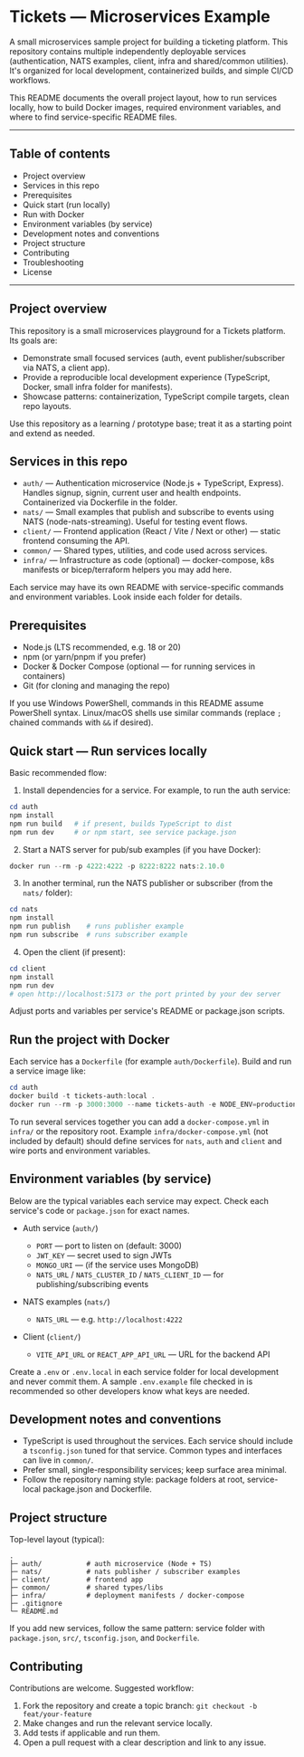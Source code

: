 # Tickets — Microservices Example

A small microservices sample project for building a ticketing platform. This repository contains multiple independently deployable services (authentication, NATS examples, client, infra and shared/common utilities). It's organized for local development, containerized builds, and simple CI/CD workflows.

This README documents the overall project layout, how to run services locally, how to build Docker images, required environment variables, and where to find service-specific README files.

---

## Table of contents

- Project overview
- Services in this repo
- Prerequisites
- Quick start (run locally)
- Run with Docker
- Environment variables (by service)
- Development notes and conventions
- Project structure
- Contributing
- Troubleshooting
- License

---

## Project overview

This repository is a small microservices playground for a Tickets platform. Its goals are:

- Demonstrate small focused services (auth, event publisher/subscriber via NATS, a client app).
- Provide a reproducible local development experience (TypeScript, Docker, small infra folder for manifests).
- Showcase patterns: containerization, TypeScript compile targets, clean repo layouts.

Use this repository as a learning / prototype base; treat it as a starting point and extend as needed.

## Services in this repo

- `auth/` — Authentication microservice (Node.js + TypeScript, Express). Handles signup, signin, current user and health endpoints. Containerized via Dockerfile in the folder.
- `nats/` — Small examples that publish and subscribe to events using NATS (node-nats-streaming). Useful for testing event flows.
- `client/` — Frontend application (React / Vite / Next or other) — static frontend consuming the API.
- `common/` — Shared types, utilities, and code used across services.
- `infra/` — Infrastructure as code (optional) — docker-compose, k8s manifests or bicep/terraform helpers you may add here.

Each service may have its own README with service-specific commands and environment variables. Look inside each folder for details.

## Prerequisites

- Node.js (LTS recommended, e.g. 18 or 20)
- npm (or yarn/pnpm if you prefer)
- Docker & Docker Compose (optional — for running services in containers)
- Git (for cloning and managing the repo)

If you use Windows PowerShell, commands in this README assume PowerShell syntax. Linux/macOS shells use similar commands (replace `;` chained commands with `&&` if desired).

## Quick start — Run services locally

Basic recommended flow:

1. Install dependencies for a service. For example, to run the auth service:

```powershell
cd auth
npm install
npm run build   # if present, builds TypeScript to dist
npm run dev     # or npm start, see service package.json
```

2. Start a NATS server for pub/sub examples (if you have Docker):

```powershell
docker run --rm -p 4222:4222 -p 8222:8222 nats:2.10.0
```

3. In another terminal, run the NATS publisher or subscriber (from the `nats/` folder):

```powershell
cd nats
npm install
npm run publish    # runs publisher example
npm run subscribe  # runs subscriber example
```

4. Open the client (if present):

```powershell
cd client
npm install
npm run dev
# open http://localhost:5173 or the port printed by your dev server
```

Adjust ports and variables per service's README or package.json scripts.

## Run the project with Docker

Each service has a `Dockerfile` (for example `auth/Dockerfile`). Build and run a service image like:

```powershell
cd auth
docker build -t tickets-auth:local .
docker run --rm -p 3000:3000 --name tickets-auth -e NODE_ENV=production tickets-auth:local
```

To run several services together you can add a `docker-compose.yml` in `infra/` or the repository root. Example `infra/docker-compose.yml` (not included by default) should define services for `nats`, `auth` and `client` and wire ports and environment variables.

## Environment variables (by service)

Below are the typical variables each service may expect. Check each service's code or `package.json` for exact names.

- Auth service (`auth/`)
  - `PORT` — port to listen on (default: 3000)
  - `JWT_KEY` — secret used to sign JWTs
  - `MONGO_URI` — (if the service uses MongoDB)
  - `NATS_URL` / `NATS_CLUSTER_ID` / `NATS_CLIENT_ID` — for publishing/subscribing events

- NATS examples (`nats/`)
  - `NATS_URL` — e.g. `http://localhost:4222`

- Client (`client/`)
  - `VITE_API_URL` or `REACT_APP_API_URL` — URL for the backend API

Create a `.env` or `.env.local` in each service folder for local development and never commit them. A sample `.env.example` file checked in is recommended so other developers know what keys are needed.

## Development notes and conventions

- TypeScript is used throughout the services. Each service should include a `tsconfig.json` tuned for that service. Common types and interfaces can live in `common/`.
- Prefer small, single-responsibility services; keep surface area minimal.
- Follow the repository naming style: package folders at root, service-local package.json and Dockerfile.

## Project structure

Top-level layout (typical):

```
.
├─ auth/           # auth microservice (Node + TS)
├─ nats/           # nats publisher / subscriber examples
├─ client/         # frontend app
├─ common/         # shared types/libs
├─ infra/          # deployment manifests / docker-compose
├─ .gitignore
└─ README.md
```

If you add new services, follow the same pattern: service folder with `package.json`, `src/`, `tsconfig.json`, and `Dockerfile`.

## Contributing

Contributions are welcome. Suggested workflow:

1. Fork the repository and create a topic branch: `git checkout -b feat/your-feature`
2. Make changes and run the relevant service locally.
3. Add tests if applicable and run them.
4. Open a pull request with a clear description and link to any issue.
